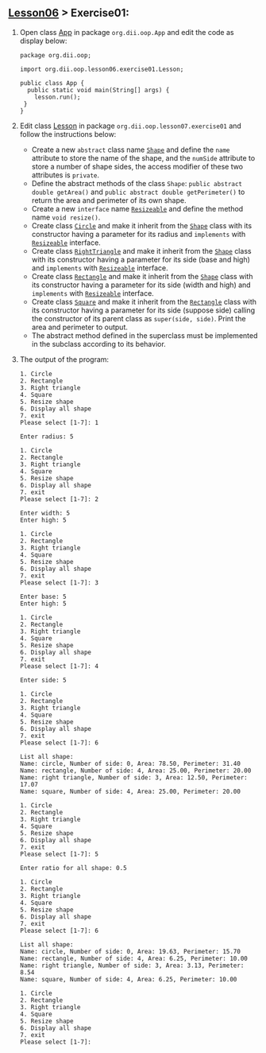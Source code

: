 ## [Lesson06](index.md) > Exercise01:

1. Open class [App](../../app/src/main/java/org/dii/oop/App.java) in package `org.dii.oop.App` and edit the code as display below: 
   ```
   package org.dii.oop;

   import org.dii.oop.lesson06.exercise01.Lesson;

   public class App {
     public static void main(String[] args) {
       lesson.run();
    }
   }
   ```

2. Edit class [Lesson](../../app/src/main/java/org/dii/oop/lesson07/exercise01/Lesson.java) in package `org.dii.oop.lesson07.exercise01` and follow the instructions below:
   - Create a new `abstract` class name [`Shape`](../../app/src/main/java/org/dii/oop/lesson06/exercise01/Shape.java) and define the `name` attribute to store the name of the shape, and the `numSide` attribute to store a number of shape sides, the access modifier of these two attributes is `private`.
   - Define the abstract methods of the class `Shape`: `public abstract double getArea()` and `public abstract double getPerimeter()` to return the area and perimeter of its own shape.
   - Create a new `interface` name [`Resizeable`](../../app/src/main/java/org/dii/oop/lesson06/exercise01/Resizeable.java) and define the method name `void resize()`.
   - Create class [`Circle`](../../app/src/main/java/org/dii/oop/lesson06/exercise01/Circle.java) and make it inherit from the [`Shape`](../../app/src/main/java/org/dii/oop/lesson05/exercise01/Shape.java) class with its constructor having a parameter for its radius and `implements` with [`Resizeable`](../../app/src/main/java/org/dii/oop/lesson06/exercise01/Resizeable.java) interface.
   - Create class [`RightTriangle`](../../app/src/main/java/org/dii/oop/lesson06/exercise01/RightTriangle.java) and make it inherit from the [`Shape`](../../app/src/main/java/org/dii/oop/lesson05/exercise01/Shape.java) class with its constructor having a parameter for its side (base and high) and `implements` with [`Resizeable`](../../app/src/main/java/org/dii/oop/lesson06/exercise01/Resizeable.java) interface.
   - Create class [`Rectangle`](../../app/src/main/java/org/dii/oop/lesson06/exercise01/Rectangle.java) and make it inherit from the [`Shape`](../../app/src/main/java/org/dii/oop/lesson05/exercise01/Shape.java) class with its constructor having a parameter for its side (width and high) and `implements` with [`Resizeable`](../../app/src/main/java/org/dii/oop/lesson06/exercise01/Resizeable.java) interface.
   - Create class [`Square`](../../app/src/main/java/org/dii/oop/lesson06/exercise01/Square.java) and make it inherit from the [`Rectangle`](../../app/src/main/java/org/dii/oop/lesson05/exercise01/Rectangle.java) class with its constructor having a parameter for its side (suppose side) calling the constructor of its parent class as `super(side, side)`. Print the area and perimeter to output.
   - The abstract method defined in the superclass must be implemented in the subclass according to its behavior.


3. The output of the program:
   ```
   1. Circle
   2. Rectangle
   3. Right triangle
   4. Square
   5. Resize shape
   6. Display all shape
   7. exit
   Please select [1-7]: 1
   
   Enter radius: 5
   
   1. Circle
   2. Rectangle
   3. Right triangle
   4. Square
   5. Resize shape
   6. Display all shape
   7. exit
   Please select [1-7]: 2
   
   Enter width: 5
   Enter high: 5
   
   1. Circle
   2. Rectangle
   3. Right triangle
   4. Square
   5. Resize shape
   6. Display all shape
   7. exit
   Please select [1-7]: 3
   
   Enter base: 5
   Enter high: 5
   
   1. Circle
   2. Rectangle
   3. Right triangle
   4. Square
   5. Resize shape
   6. Display all shape
   7. exit
   Please select [1-7]: 4
   
   Enter side: 5
   
   1. Circle
   2. Rectangle
   3. Right triangle
   4. Square
   5. Resize shape
   6. Display all shape
   7. exit
   Please select [1-7]: 6
   
   List all shape:
   Name: circle, Number of side: 0, Area: 78.50, Perimeter: 31.40
   Name: rectangle, Number of side: 4, Area: 25.00, Perimeter: 20.00
   Name: right triangle, Number of side: 3, Area: 12.50, Perimeter: 17.07
   Name: square, Number of side: 4, Area: 25.00, Perimeter: 20.00
   
   1. Circle
   2. Rectangle
   3. Right triangle
   4. Square
   5. Resize shape
   6. Display all shape
   7. exit
   Please select [1-7]: 5
   
   Enter ratio for all shape: 0.5
   
   1. Circle
   2. Rectangle
   3. Right triangle
   4. Square
   5. Resize shape
   6. Display all shape
   7. exit
   Please select [1-7]: 6
   
   List all shape:
   Name: circle, Number of side: 0, Area: 19.63, Perimeter: 15.70
   Name: rectangle, Number of side: 4, Area: 6.25, Perimeter: 10.00
   Name: right triangle, Number of side: 3, Area: 3.13, Perimeter: 8.54
   Name: square, Number of side: 4, Area: 6.25, Perimeter: 10.00
   
   1. Circle
   2. Rectangle
   3. Right triangle
   4. Square
   5. Resize shape
   6. Display all shape
   7. exit
   Please select [1-7]:    
   ```
   
